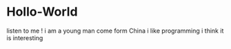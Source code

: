 # Hollo-World
listen to me !
i am a young man come form China
i like programming 
i think it is interesting
